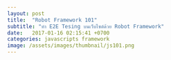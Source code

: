 ```yaml
---
layout: post
title:  "Robot Framework 101"
subtitle: "ทำ E2E Tesing บนเว็บไซต์ด้วย Robot Framework"
date:   2017-01-16 02:15:41 +0700
categories: javascripts framework
image: /assets/images/thumbnail/js101.png
---
```

